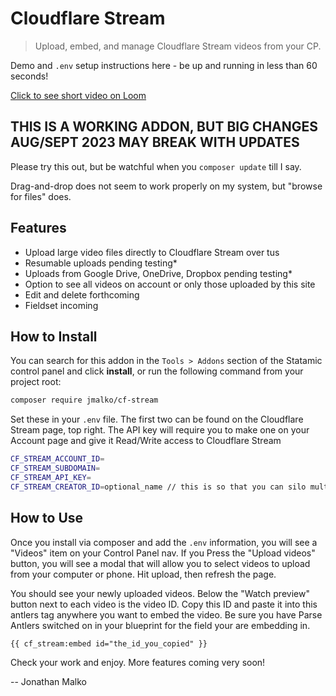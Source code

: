 # Cloudflare Stream

> Upload, embed, and manage Cloudflare Stream videos from your CP.

Demo and `.env` setup instructions here - be up and running in less than 60 seconds!

[Click to see short video on Loom](https://www.loom.com/share/30ee4efe1ab7436188411390c2fa3807?sid=9c3e3361-3519-48c9-9ec5-fd2a56cc19d6)

## THIS IS A WORKING ADDON, BUT BIG CHANGES AUG/SEPT 2023 MAY BREAK WITH UPDATES

Please try this out, but be watchful when you `composer update` till I say.

Drag-and-drop does not seem to work properly on my system, but "browse for files" does.

## Features

- Upload large video files directly to Cloudflare Stream over tus
- Resumable uploads pending testing*
- Uploads from Google Drive, OneDrive, Dropbox pending testing*
- Option to see all videos on account or only those uploaded by this site
- Edit and delete forthcoming
- Fieldset incoming

## How to Install

You can search for this addon in the `Tools > Addons` section of the Statamic control panel and click **install**, or run the following command from your project root:

``` bash
composer require jmalko/cf-stream
```

Set these in your `.env` file. The first two can be found on the Cloudflare Stream page, top right.  The API key will require you to make one on your Account page and give it Read/Write access to Cloudflare Stream

```bash
CF_STREAM_ACCOUNT_ID= 
CF_STREAM_SUBDOMAIN=
CF_STREAM_API_KEY=
CF_STREAM_CREATOR_ID=optional_name // this is so that you can silo multiple clients on one Cloudflare account - set this and they will only see their own uploads vs. all the uploads on the Cloudflare account
```

## How to Use

Once you install via composer and add the `.env` information, you will see a "Videos" item on your Control Panel nav.  If you Press the "Upload videos" button, you will see a modal that will allow you to select videos to upload from your computer or phone.  Hit upload, then refresh the page.

You should see your newly uploaded videos.  Below the "Watch preview" button next to each video is the video ID.  Copy this ID and paste it into this antlers tag anywhere you want to embed the video.  Be sure you have Parse Antlers switched on in your blueprint for the field your are embedding in.

```antlers
{{ cf_stream:embed id="the_id_you_copied" }}
```

Check your work and enjoy.  More features coming very soon!

-- Jonathan Malko
